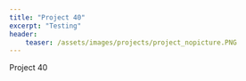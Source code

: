 ```yaml
---
title: "Project 40"
excerpt: "Testing"
header:
    teaser: /assets/images/projects/project_nopicture.PNG
---
```


Project 40
